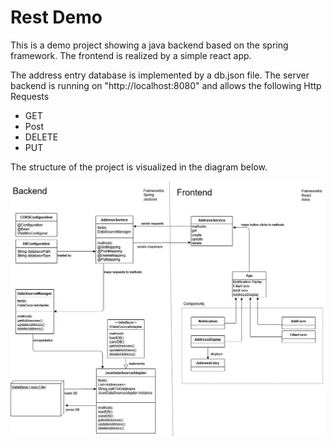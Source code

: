 # Rest Demo

This is a demo project showing a java backend based on the spring framework.
The frontend is realized by a simple react app.

The address entry database is implemented by a db.json file. 
The server backend is running on "http://localhost:8080" and allows the following Http Requests
- GET
- Post
- DELETE
- PUT

The structure of the project is visualized in the diagram below.

![project diagram](./images/UML-Diagram.jpg)
